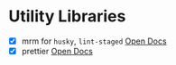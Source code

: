 # Utility Libraries

- [x] mrm for `husky`, `lint-staged` [Open Docs](https://mrm.js.org/docs/mrm-task-lint-staged)
- [x] prettier [Open Docs](https://github.com/sveltejs/prettier-plugin-svelte)
